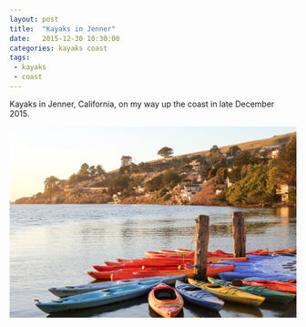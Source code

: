 ```yaml
---
layout: post
title:  "Kayaks in Jenner"
date:   2015-12-30 10:30:00
categories: kayaks coast
tags:
 - kayaks
 - coast
---
```


Kayaks in Jenner, California, on my way up the coast in late December 2015.

![Kayaks in Jenner](/images/kayaks-in-jenner-dec-2015.jpg)
